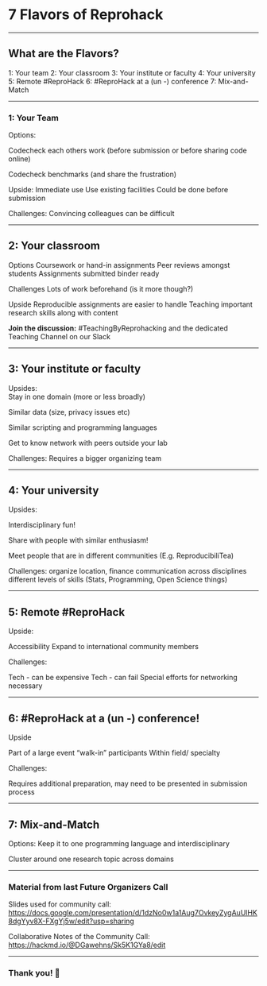 # 7 Flavors of Reprohack
---

## What are the Flavors?

1: Your team 
2: Your classroom
3: Your institute or faculty
4: Your university
5: Remote #ReproHack 
6: #ReproHack at a (un -) conference
7: Mix-and-Match

---

### 1: Your Team

Options:

Codecheck each others work (before submission or before sharing code online) 

Codecheck benchmarks (and share the frustration)

Upside: 
Immediate use
Use existing facilities
Could be done before submission

Challenges:
Convincing colleagues can be difficult



---

## 2: Your classroom

Options
Coursework or hand-in assignments
Peer reviews amongst students
Assignments submitted binder ready

Challenges
Lots of work beforehand (is it more though?)

Upside 
Reproducible assignments are easier to handle
Teaching important research skills along with content


**Join the discussion:** #TeachingByReprohacking and the dedicated Teaching Channel on our Slack


---

## 3: Your institute or faculty

Upsides: 	
Stay in one domain (more or less broadly)

Similar data (size, privacy issues etc) 

Similar scripting and programming languages

Get to know network with peers outside your lab


Challenges:
	Requires a bigger organizing team




---

## 4: Your university

Upsides: 

Interdisciplinary fun!

Share with people with similar enthusiasm!

Meet people that are in different communities (E.g. ReproducibiliTea)

Challenges: 
organize location, finance
communication across disciplines 
different levels of skills (Stats, Programming, Open Science things)



---

## 5: Remote #ReproHack 

Upside: 

Accessibility
	Expand to international community members

Challenges: 

Tech - can be expensive
Tech - can fail
Special efforts for networking necessary


---

## 6: #ReproHack at a (un -) conference! 

Upside

Part of a large event 
“walk-in” participants
	Within field/ specialty

Challenges:

Requires additional preparation, may need to be presented in submission process


---

## 7: Mix-and-Match

Options:
Keep it to one programming language and interdisciplinary

Cluster around one research topic across domains




---

### Material from last Future Organizers Call

Slides used for community call:
https://docs.google.com/presentation/d/1dzNo0w1a1Aug7OvkeyZygAuUlHK8dgYyv8X-FXgYj5w/edit?usp=sharing

Collaborative Notes of the Community Call:
https://hackmd.io/@DGawehns/Sk5K1GYa8/edit

---

### Thank you! :sheep: 

